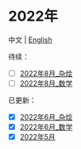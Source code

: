 # 2022年
中文 | [English](en_README.md)  


待续：
- [ ] [2022年8月_杂烩](2022_08/cn_2022_08.md)
- [ ] [2022年8月_数学](2022_08/cn_math_2022_08.md)

已更新：
- [x] [2022年6月_杂烩](2022_05&06/2022_06.md)
- [x] [2022年6月_数学](2022_05&06/math_2022_06.md)
- [x] [2022年5月](2022_05&06/2022_05.md)